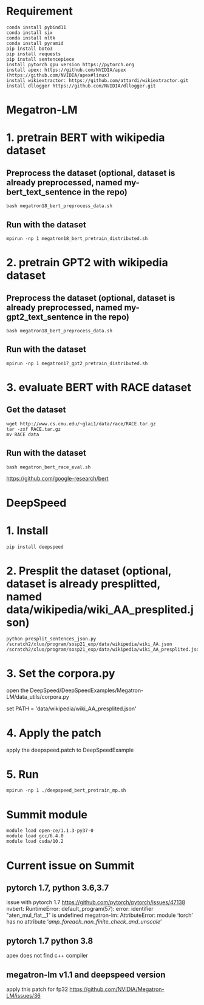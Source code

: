 # Requirement
```
conda install pybind11
conda install six
conda install nltk
conda install pyramid
pip install boto3
pip install requests
pip install sentencepiece
install pytorch gpu version https://pytorch.org
install apex: https://github.com/NVIDIA/apex (https://github.com/NVIDIA/apex#linux)
install wikiextractor: https://github.com/attardi/wikiextractor.git
install dllogger https://github.com/NVIDIA/dllogger.git

```

# Megatron-LM
# 1. pretrain BERT with wikipedia dataset
## Preprocess the dataset (optional, dataset is already preprocessed, named my-bert_text_sentence in the repo)
```
bash megatron18_bert_preprocess_data.sh
```
## Run with the dataset
```
mpirun -np 1 megatron18_bert_pretrain_distributed.sh
```

# 2. pretrain GPT2 with wikipedia dataset
## Preprocess the dataset (optional, dataset is already preprocessed, named my-gpt2_text_sentence in the repo)
```
bash megatron18_bert_preprocess_data.sh
```
## Run with the dataset
```
mpirun -np 1 megatron17_gpt2_pretrain_distributed.sh
```

# 3. evaluate BERT with RACE dataset
## Get the dataset
```
wget http://www.cs.cmu.edu/~glai1/data/race/RACE.tar.gz
tar -zxf RACE.tar.gz
mv RACE data
```
## Run with the dataset
```
bash megatron_bert_race_eval.sh
```

https://github.com/google-research/bert

# DeepSpeed

# 1. Install
```
pip install deepspeed
```

# 2. Presplit the dataset (optional, dataset is already presplitted, named data/wikipedia/wiki_AA_presplited.json)
```
python presplit_sentences_json.py /scratch2/xluo/program/sosp21_exp/data/wikipedia/wiki_AA.json /scratch2/xluo/program/sosp21_exp/data/wikipedia/wiki_AA_presplited.json
```

# 3. Set the corpora.py
open the DeepSpeed/DeepSpeedExamples/Megatron-LM/data_utils/corpora.py

set PATH = 'data/wikipedia/wiki_AA_presplited.json' 

# 4. Apply the patch

apply the deepspeed.patch to DeepSpeedExample

# 5. Run
```
mpirun -np 1 ./deepspeed_bert_pretrain_mp.sh 
``` 


# Summit module
```
module load open-ce/1.1.3-py37-0
module load gcc/6.4.0 
module load cuda/10.2
```

# Current issue on Summit
## pytorch 1.7, python 3.6,3.7
issue with pytorch 1.7
https://github.com/pytorch/pytorch/issues/47138
nvbert:
RuntimeError: default_program(57): error: identifier "aten_mul_flat__1" is undefined
megatron-lm:
AttributeError: module ‘torch’ has no attribute ‘_amp_foreach_non_finite_check_and_unscale_’

## pytorch 1.7 python 3.8
apex does not find c++ compiler

## megatron-lm v1.1 and deepspeed version
apply this patch for fp32
https://github.com/NVIDIA/Megatron-LM/issues/36
